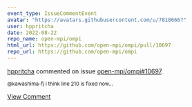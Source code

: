 ```yaml
---
event_type: IssueCommentEvent
avatar: "https://avatars.githubusercontent.com/u/7818666?"
user: hppritcha
date: 2022-08-22
repo_name: open-mpi/ompi
html_url: https://github.com/open-mpi/ompi/pull/10697
repo_url: https://github.com/open-mpi/ompi
---
```


<a href='https://github.com/hppritcha' target='_blank'>hppritcha</a> commented on issue <a href='https://github.com/open-mpi/ompi/pull/10697' target='_blank'>open-mpi/ompi#10697</a>.

<small>@kawashima-fj  i think line 210 is fixed now...</small>

<a href='https://github.com/open-mpi/ompi/pull/10697' target='_blank'>View Comment</a>